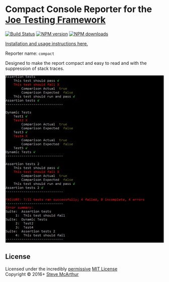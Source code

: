 # Compact Console Reporter for the [Joe Testing Framework](https://github.com/bevry/joe)

[![Build Status](https://img.shields.io/travis/SteveMcArthur/joe-reporter-compact/master.svg)](https://travis-ci.org/SteveMcArthur/joe-reporter-compact "Check this project's build status on TravisCI")
[![NPM version](https://img.shields.io/npm/v/joe-reporter-compact.svg)](https://www.npmjs.com/package/joe-reporter-compact "View this project on NPM")
[![NPM downloads](https://img.shields.io/npm/dm/joe-reporter-compact.svg)](https://www.npmjs.com/package/joe-reporter-compact "View this project on NPM")

[Installation and usage instructions here.](https://github.com/bevry/joe/wiki/Using-Custom-Reporters)

Reporter name: `compact`

Designed to make the report compact and easy to read and with the suppression of stack traces.

![Screen shot](https://raw.githubusercontent.com/SteveMcArthur/joe-reporter-compact/master/screenshot.jpg)

## License
Licensed under the incredibly [permissive](http://en.wikipedia.org/wiki/Permissive_free_software_licence) [MIT License](http://creativecommons.org/licenses/MIT/)
<br/>Copyright &copy; 2016+ [Steve McArthur](http://www.stevemcarthur.co.uk)